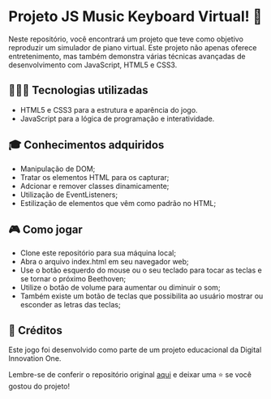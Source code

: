 
# Projeto JS Music Keyboard Virtual! 🎹

Neste repositório, você encontrará um projeto que teve como objetivo reproduzir um simulador de piano virtual. Este projeto não apenas oferece entretenimento, mas também demonstra várias técnicas avançadas de desenvolvimento com JavaScript, HTML5 e CSS3. 

## 👩🏽‍💻 Tecnologias utilizadas
- HTML5 e CSS3 para a estrutura e aparência do jogo.
- JavaScript para a lógica de programação e interatividade.

## 🎓 Conhecimentos adquiridos
- Manipulação de DOM;
- Tratar os elementos HTML para os capturar;
- Adcionar e remover classes dinamicamente;
- Utilização de EventListeners;
- Estilização de elementos que vêm como padrão no HTML;

## 🎮 Como jogar
- Clone este repositório para sua máquina local;
- Abra o arquivo index.html em seu navegador web;
- Use o botão esquerdo do mouse ou o seu teclado para tocar as teclas e se tornar o próximo Beethoven;
- Utilize o botão de volume para aumentar ou diminuir o som;
- Também existe um botão de teclas que possibilita ao usuário mostrar ou esconder as letras das teclas;


## 🔎 Créditos
Este jogo foi desenvolvido como parte de um projeto educacional da Digital Innovation One.

Lembre-se de conferir o repositório original [aqui](https://github.com/felipeAguiarCode/js-music-keyboard-virtual) e deixar uma ⭐️ se você gostou do projeto!


